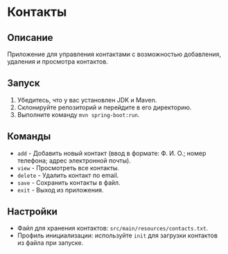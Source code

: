 # Контакты

## Описание

Приложение для управления контактами с возможностью добавления, удаления и просмотра контактов.

## Запуск

1. Убедитесь, что у вас установлен JDK и Maven.
2. Склонируйте репозиторий и перейдите в его директорию.
3. Выполните команду `mvn spring-boot:run`.

## Команды

- `add` - Добавить новый контакт (ввод в формате: Ф. И. О.; номер телефона; адрес электронной почты).
- `view` - Просмотреть все контакты.
- `delete` - Удалить контакт по email.
- `save` - Сохранить контакты в файл.
- `exit` - Выход из приложения.

## Настройки

- Файл для хранения контактов: `src/main/resources/contacts.txt`.
- Профиль инициализации: используйте `init` для загрузки контактов из файла при запуске.
